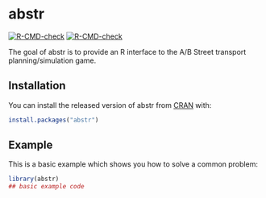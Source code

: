 
# abstr

<!-- badges: start -->
  [![R-CMD-check](https://github.com/Robinlovelace/abstr/workflows/R-CMD-check/badge.svg)](https://github.com/Robinlovelace/abstr/actions)
[![R-CMD-check](https://github.com/Robinlovelace/abstr/workflows/R-CMD-check/badge.svg)](https://github.com/Robinlovelace/abstr/actions)
<!-- badges: end -->
  
The goal of abstr is to provide an R interface to the A/B Street transport planning/simulation game.

## Installation

You can install the released version of abstr from [CRAN](https://CRAN.R-project.org) with:

``` r
install.packages("abstr")
```

## Example

This is a basic example which shows you how to solve a common problem:

``` r
library(abstr)
## basic example code
```

